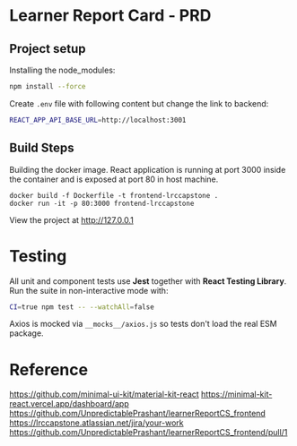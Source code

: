 # Learner Report Card - PRD

## Project setup

Installing the node_modules:
```bash
npm install --force
```

Create `.env` file with following content but change the link to backend:
```bash
REACT_APP_API_BASE_URL=http://localhost:3001
```

## Build Steps

Building the docker image. React application is running at port 3000 inside the container and is exposed at port 80 in host machine.

```
docker build -f Dockerfile -t frontend-lrccapstone .
docker run -it -p 80:3000 frontend-lrccapstone
```

View the project at http://127.0.0.1

# Testing

All unit and component tests use **Jest** together with **React Testing Library**.
Run the suite in non-interactive mode with:

```bash
CI=true npm test -- --watchAll=false
```

Axios is mocked via `__mocks__/axios.js` so tests don't load the real ESM package.

# Reference

https://github.com/minimal-ui-kit/material-kit-react
https://minimal-kit-react.vercel.app/dashboard/app
https://github.com/UnpredictablePrashant/learnerReportCS_frontend
https://lrccapstone.atlassian.net/jira/your-work
https://github.com/UnpredictablePrashant/learnerReportCS_frontend/pull/1
